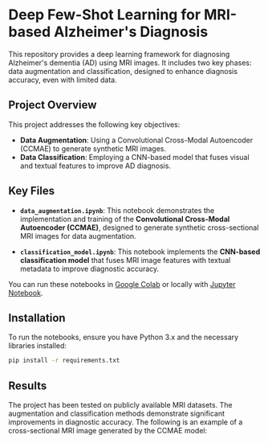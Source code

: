 # Deep Few-Shot Learning for MRI-based Alzheimer's Diagnosis

This repository provides a deep learning framework for diagnosing Alzheimer's dementia (AD) using MRI images. It includes two key phases: data augmentation and classification, designed to enhance diagnosis accuracy, even with limited data.

## Project Overview

This project addresses the following key objectives:
- **Data Augmentation**: Using a Convolutional Cross-Modal Autoencoder (CCMAE) to generate synthetic MRI images.
- **Data Classification**: Employing a CNN-based model that fuses visual and textual features to improve AD diagnosis.

## Key Files

- **`data_augmentation.ipynb`**: This notebook demonstrates the implementation and training of the **Convolutional Cross-Modal Autoencoder (CCMAE)**, designed to generate synthetic cross-sectional MRI images for data augmentation.
  
- **`classification_model.ipynb`**: This notebook implements the **CNN-based classification model** that fuses MRI image features with textual metadata to improve diagnostic accuracy.

You can run these notebooks in [Google Colab](https://colab.research.google.com/) or locally with [Jupyter Notebook](https://jupyter.org/).

## Installation

To run the notebooks, ensure you have Python 3.x and the necessary libraries installed:

```bash
pip install -r requirements.txt
```
## Results
The project has been tested on publicly available MRI datasets. The augmentation and classification methods demonstrate significant improvements in diagnostic accuracy. The following is an example of a cross-sectional MRI image generated by the CCMAE model:


